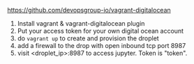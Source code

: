 https://github.com/devopsgroup-io/vagrant-digitalocean

1) Install vagrant & vagrant-digitalocean plugin
2) Put your access token for your own digital ocean account
3) do `vagrant up` to create and provision the droplet
4) add a firewall to the drop with open inbound tcp port 8987
5) visit <droplet_ip>:8987 to access jupyter. Token is "token".
